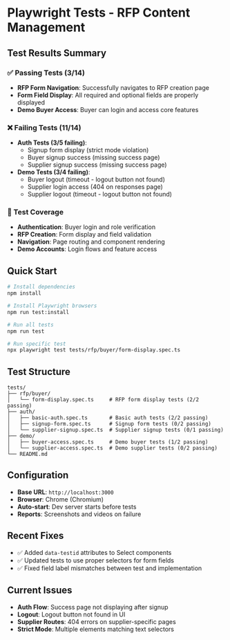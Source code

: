 # Playwright Tests - RFP Content Management

## Test Results Summary

### ✅ Passing Tests (3/14)

- **RFP Form Navigation**: Successfully navigates to RFP creation page
- **Form Field Display**: All required and optional fields are properly displayed
- **Demo Buyer Access**: Buyer can login and access core features

### ❌ Failing Tests (11/14)

- **Auth Tests (3/5 failing)**:
  - Signup form display (strict mode violation)
  - Buyer signup success (missing success page)
  - Supplier signup success (missing success page)
- **Demo Tests (3/4 failing)**:
  - Buyer logout (timeout - logout button not found)
  - Supplier login access (404 on responses page)
  - Supplier logout (timeout - logout button not found)

### 🧪 Test Coverage

- **Authentication**: Buyer login and role verification
- **RFP Creation**: Form display and field validation
- **Navigation**: Page routing and component rendering
- **Demo Accounts**: Login flows and feature access

## Quick Start

```bash
# Install dependencies
npm install

# Install Playwright browsers
npm run test:install

# Run all tests
npm run test

# Run specific test
npx playwright test tests/rfp/buyer/form-display.spec.ts
```

## Test Structure

```
tests/
├── rfp/buyer/
│   └── form-display.spec.ts     # RFP form display tests (2/2 passing)
├── auth/
│   ├── basic-auth.spec.ts       # Basic auth tests (2/2 passing)
│   ├── signup-form.spec.ts      # Signup form tests (0/2 passing)
│   └── supplier-signup.spec.ts  # Supplier signup tests (0/1 passing)
├── demo/
│   ├── buyer-access.spec.ts     # Demo buyer tests (1/2 passing)
│   └── supplier-access.spec.ts  # Demo supplier tests (0/2 passing)
└── README.md
```

## Configuration

- **Base URL**: `http://localhost:3000`
- **Browser**: Chrome (Chromium)
- **Auto-start**: Dev server starts before tests
- **Reports**: Screenshots and videos on failure

## Recent Fixes

- ✅ Added `data-testid` attributes to Select components
- ✅ Updated tests to use proper selectors for form fields
- ✅ Fixed field label mismatches between test and implementation

## Current Issues

- **Auth Flow**: Success page not displaying after signup
- **Logout**: Logout button not found in UI
- **Supplier Routes**: 404 errors on supplier-specific pages
- **Strict Mode**: Multiple elements matching text selectors
